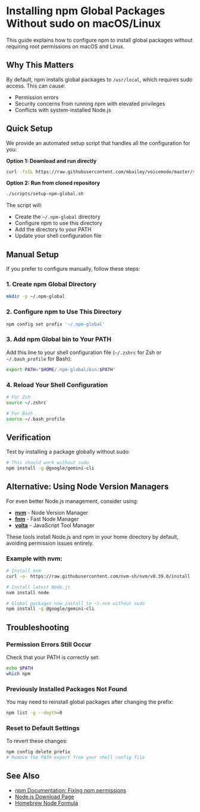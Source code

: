 # Installing npm Global Packages Without sudo on macOS/Linux

This guide explains how to configure npm to install global packages without requiring root permissions on macOS and Linux.

## Why This Matters

By default, npm installs global packages to `/usr/local`, which requires sudo access. This can cause:
- Permission errors
- Security concerns from running npm with elevated privileges
- Conflicts with system-installed Node.js

## Quick Setup

We provide an automated setup script that handles all the configuration for you:

**Option 1: Download and run directly**
```bash
curl -fsSL https://raw.githubusercontent.com/mbailey/voicemode/master/scripts/setup-npm-global.sh | bash
```

**Option 2: Run from cloned repository**
```bash
./scripts/setup-npm-global.sh
```

The script will:
- Create the `~/.npm-global` directory
- Configure npm to use this directory
- Add the directory to your PATH
- Update your shell configuration file

## Manual Setup

If you prefer to configure manually, follow these steps:

### 1. Create npm Global Directory

```bash
mkdir -p ~/.npm-global
```

### 2. Configure npm to Use This Directory

```bash
npm config set prefix '~/.npm-global'
```

### 3. Add npm Global bin to Your PATH

Add this line to your shell configuration file (`~/.zshrc` for Zsh or `~/.bash_profile` for Bash):

```bash
export PATH="$HOME/.npm-global/bin:$PATH"
```

### 4. Reload Your Shell Configuration

```bash
# For Zsh
source ~/.zshrc

# For Bash
source ~/.bash_profile
```

## Verification

Test by installing a package globally without sudo:

```bash
# This should work without sudo
npm install -g @google/gemini-cli
```

## Alternative: Using Node Version Managers

For even better Node.js management, consider using:

- **[nvm](https://github.com/nvm-sh/nvm)** - Node Version Manager
- **[fnm](https://github.com/Schniz/fnm)** - Fast Node Manager
- **[volta](https://volta.sh/)** - JavaScript Tool Manager

These tools install Node.js and npm in your home directory by default, avoiding permission issues entirely.

### Example with nvm:

```bash
# Install nvm
curl -o- https://raw.githubusercontent.com/nvm-sh/nvm/v0.39.0/install | bash

# Install latest Node.js
nvm install node

# Global packages now install to ~/.nvm without sudo
npm install -g @google/gemini-cli
```

## Troubleshooting

### Permission Errors Still Occur

Check that your PATH is correctly set:
```bash
echo $PATH
which npm
```

### Previously Installed Packages Not Found

You may need to reinstall global packages after changing the prefix:
```bash
npm list -g --depth=0
```

### Reset to Default Settings

To revert these changes:
```bash
npm config delete prefix
# Remove the PATH export from your shell config file
```

## See Also

- [npm Documentation: Fixing npm permissions](https://docs.npmjs.com/resolving-eacces-permissions-errors-when-installing-packages-globally)
- [Node.js Download Page](https://nodejs.org/en/download/)
- [Homebrew Node Formula](https://formulae.brew.sh/formula/node)